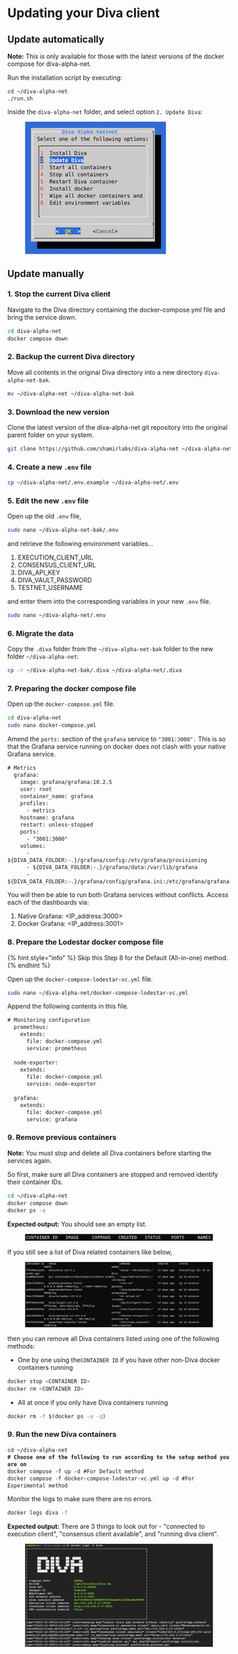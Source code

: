 # Updating your Diva client

## Update automatically

**Note:** This is only available for those with the latest versions of the docker compose for diva-alpha-net.

Run the installation script by executing:

```
cd ~/diva-alpha-net
./run.sh
```

Inside the `diva-alpha-net` folder, and select option `2. Update Diva`:

<figure><img src="../.gitbook/assets/image (26).png" alt="" width="318"><figcaption></figcaption></figure>

## Update manually

### 1. Stop the current Diva client

Navigate to the Diva directory containing the docker-compose.yml file and bring the service down.

```sh
cd diva-alpha-net
docker compose down
```

### 2. Backup the current Diva directory

Move all contents in the original Diva directory into a new directory `diva-alpha-net-bak`.

```sh
mv ~/diva-alpha-net ~/diva-alpha-net-bak
```

### 3. Download the new version&#x20;

Clone the latest version of the diva-alpha-net git repository into the original parent folder on your system.

```sh
git clone https://github.com/shamirlabs/diva-alpha-net ~/diva-alpha-net
```

### 4. Create a new `.env` file

```sh
cp ~/diva-alpha-net/.env.example ~/diva-alpha-net/.env 
```

### 5. Edit the new `.env` file

Open up the old `.env` file,

```sh
sudo nano ~/diva-alpha-net-bak/.env
```

and retrieve the following environment variables...

1. EXECUTION\_CLIENT\_URL
2. CONSENSUS\_CLIENT\_URL
3. DIVA\_API\_KEY
4. DIVA\_VAULT\_PASSWORD
5. TESTNET\_USERNAME

and enter them into the corresponding variables in your new `.env` file.

```sh
sudo nano ~/diva-alpha-net/.env
```

### 6. Migrate the data

Copy the `.diva` folder from the `~/diva-alpha-net-bak` folder to the new folder `~/diva-alpha-net`:

```sh
cp -r ~/diva-alpha-net-bak/.diva ~/diva-alpha-net/.diva
```

### 7. Preparing the docker compose file

Open up the `docker-compose.yml` file.

```sh
cd diva-alpha-net
sudo nano docker-compose.yml
```

Amend the `ports:` section of the `grafana` service to `"3001:3000".` This is so that the Grafana service running on docker does not clash with your native Grafana service.

```
# Metrics
  grafana:
    image: grafana/grafana:10.2.5
    user: root
    container_name: grafana
    profiles:
      - metrics
    hostname: grafana
    restart: unless-stopped
    ports:
      - "3001:3000"
    volumes:
      - ${DIVA_DATA_FOLDER:-.}/grafana/config:/etc/grafana/provisioning
      - ${DIVA_DATA_FOLDER:-.}/grafana/data:/var/lib/grafana
      - ${DIVA_DATA_FOLDER:-.}/grafana/config/grafana.ini:/etc/grafana/grafana.ini
```

You will then be able to run both Grafana services without conflicts. Access each of the dashboards via:&#x20;

1. Native Grafana: \<IP\_address:3000>
2. Docker Grafana: \<IP\_address:3001>&#x20;

### 8. Prepare the Lodestar docker compose file

{% hint style="info" %}
Skip this Step 8 for the Default (All-in-one) method.
{% endhint %}

Open up the `docker-compose-lodestar-vc.yml` file.

```sh
sudo nano ~/diva-alpha-net/docker-compose-lodestar-vc.yml
```

Append the following contents in this file.

```
# Monitoring configuration
  prometheus:
    extends:
      file: docker-compose.yml
      service: prometheus

  node-exporter:
    extends:
      file: docker-compose.yml
      service: node-exporter

  grafana:
    extends:
      file: docker-compose.yml
      service: grafana
```

### 9. Remove previous containers

**Note:** You must stop and delete all Diva containers before starting the services again.

So first, make sure all Diva containers are stopped and removed identify their container IDs. &#x20;

```sh
cd ~/diva-alpha-net
docker compose down
docker ps -a
```

**Expected output:** You should see an empty list.&#x20;

<figure><img src="../.gitbook/assets/image (28).png" alt=""><figcaption></figcaption></figure>

If you still see a list of Diva related containers like below,

<figure><img src="../.gitbook/assets/image (27).png" alt=""><figcaption></figcaption></figure>

then you can remove all Diva containers listed using one of the following methods:

* One by one using the`CONTAINER ID` if you have other non-Diva docker containers running

```sh
docker stop <CONTAINER ID>
docker rm <CONTAINER ID>
```

* All at once if you only have Diva containers running

```sh
docker rm -f $(docker ps -a -q)
```

### 9. Run the new Diva containers

<pre class="language-sh"><code class="lang-sh">cd ~/diva-alpha-net
<strong># Choose one of the following to run according to the setup method you are on 
</strong>docker compose -f up -d #For Default method
docker compose -f docker-compose-lodestar-vc.yml up -d #For Experimental method
</code></pre>

Monitor the logs to make sure there are no errors.

```sh
docker logs diva -f
```

**Expected output:** There are 3 things to look out for - "connected to execution client", "consensus client available", and "running diva client".

<figure><img src="../.gitbook/assets/image (29).png" alt=""><figcaption></figcaption></figure>
